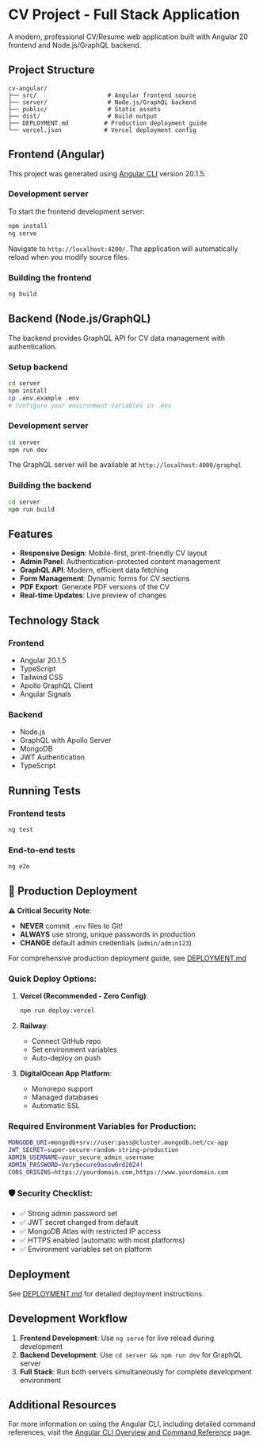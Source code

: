 # CV Project - Full Stack Application

A modern, professional CV/Resume web application built with Angular 20 frontend and Node.js/GraphQL backend.

## Project Structure

```
cv-angular/
├── src/                    # Angular frontend source
├── server/                 # Node.js/GraphQL backend
├── public/                 # Static assets
├── dist/                   # Build output
├── DEPLOYMENT.md          # Production deployment guide
└── vercel.json            # Vercel deployment config
```

## Frontend (Angular)

This project was generated using [Angular CLI](https://github.com/angular/angular-cli) version 20.1.5.

### Development server

To start the frontend development server:

```bash
npm install
ng serve
```

Navigate to `http://localhost:4200/`. The application will automatically reload when you modify source files.

### Building the frontend

```bash
ng build
```

## Backend (Node.js/GraphQL)

The backend provides GraphQL API for CV data management with authentication.

### Setup backend

```bash
cd server
npm install
cp .env.example .env
# Configure your environment variables in .env
```

### Development server

```bash
cd server
npm run dev
```

The GraphQL server will be available at `http://localhost:4000/graphql`

### Building the backend

```bash
cd server
npm run build
```

## Features

- **Responsive Design**: Mobile-first, print-friendly CV layout
- **Admin Panel**: Authentication-protected content management
- **GraphQL API**: Modern, efficient data fetching
- **Form Management**: Dynamic forms for CV sections
- **PDF Export**: Generate PDF versions of the CV
- **Real-time Updates**: Live preview of changes

## Technology Stack

### Frontend
- Angular 20.1.5
- TypeScript
- Tailwind CSS
- Apollo GraphQL Client
- Angular Signals

### Backend
- Node.js
- GraphQL with Apollo Server
- MongoDB
- JWT Authentication
- TypeScript

## Running Tests

### Frontend tests
```bash
ng test
```

### End-to-end tests
```bash
ng e2e
```

## 🚀 Production Deployment

**⚠️ Critical Security Note**: 
- **NEVER** commit `.env` files to Git!
- **ALWAYS** use strong, unique passwords in production
- **CHANGE** default admin credentials (`admin/admin123`)

For comprehensive production deployment guide, see [DEPLOYMENT.md](./DEPLOYMENT.md)

### Quick Deploy Options:

1. **Vercel (Recommended - Zero Config)**:
   ```bash
   npm run deploy:vercel
   ```

2. **Railway**:
   - Connect GitHub repo
   - Set environment variables
   - Auto-deploy on push

3. **DigitalOcean App Platform**:
   - Monorepo support
   - Managed databases
   - Automatic SSL

### Required Environment Variables for Production:
```bash
MONGODB_URI=mongodb+srv://user:pass@cluster.mongodb.net/cv-app
JWT_SECRET=super-secure-random-string-production
ADMIN_USERNAME=your_secure_admin_username  
ADMIN_PASSWORD=Very$ecure9assw0rd2024!
CORS_ORIGINS=https://yourdomain.com,https://www.yourdomain.com
```

### 🛡️ Security Checklist:
- ✅ Strong admin password set
- ✅ JWT secret changed from default
- ✅ MongoDB Atlas with restricted IP access
- ✅ HTTPS enabled (automatic with most platforms)
- ✅ Environment variables set on platform

## Deployment

See [DEPLOYMENT.md](DEPLOYMENT.md) for detailed deployment instructions.

## Development Workflow

1. **Frontend Development**: Use `ng serve` for live reload during development
2. **Backend Development**: Use `cd server && npm run dev` for GraphQL server
3. **Full Stack**: Run both servers simultaneously for complete development environment

## Additional Resources

For more information on using the Angular CLI, including detailed command references, visit the [Angular CLI Overview and Command Reference](https://angular.dev/tools/cli) page.
